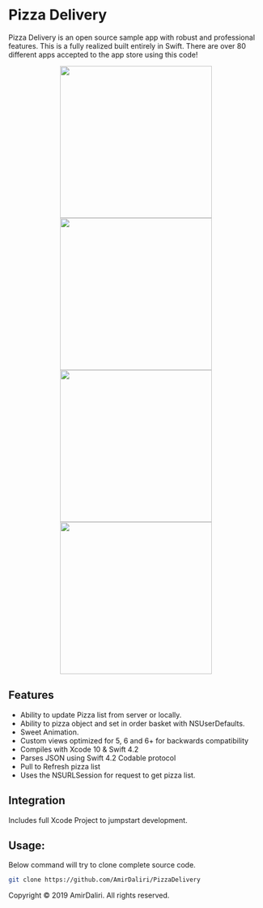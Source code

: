 # Pizza Delivery

Pizza Delivery is an open source sample app with robust and professional features. This is a fully realized built entirely in Swift. 
There are over 80 different apps accepted to the app store using this code!


<p align="center">
    <img src="https://files.fm/thumb_show.php?i=8f3u73ra&view" width="300">
    <img src="https://files.fm/thumb_show.php?i=hjc4acft&view" width="300">
    <img src="https://files.fm/thumb_show.php?i=bkrhz7yx&view" width="300">
    <img src="https://files.fm/thumb_show.php?i=4rufwum3&view" width="300">
</p>


## Features

- Ability to update Pizza list from server or locally. 
- Ability to pizza object and set in order basket with NSUserDefaults. 
- Sweet Animation.
- Custom views optimized for 5, 6 and 6+ for backwards compatibility
- Compiles with Xcode 10 & Swift 4.2
- Parses JSON using Swift 4.2 Codable protocol
- Pull to Refresh pizza list
- Uses the NSURLSession for request to get pizza list.

## Integration

Includes full Xcode Project to jumpstart development.

## Usage:

Below command will try to clone complete source code.

```sh
git clone https://github.com/AmirDaliri/PizzaDelivery
```

Copyright © 2019 AmirDaliri. All rights reserved.
